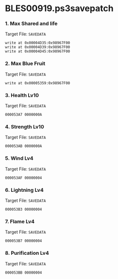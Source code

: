 # BLES00919.ps3savepatch

### 1. Max Shared and life

Target File: `SAVEDATA`

```
write at 0x00004D35:0x98967F00
write at 0x00004D39:0x98967F00
write at 0x00004D45:0x98967F00
```

### 2. Max Blue Fruit

Target File: `SAVEDATA`

```
write at 0x00005359:0x98967F00
```

### 3. Health Lv10

Target File: `SAVEDATA`

```
000053A7 0000000A
```

### 4. Strength Lv10

Target File: `SAVEDATA`

```
000053AB 0000000A
```

### 5. Wind Lv4

Target File: `SAVEDATA`

```
000053AF 00000004
```

### 6. Lightning Lv4

Target File: `SAVEDATA`

```
000053B3 00000004
```

### 7. Flame Lv4

Target File: `SAVEDATA`

```
000053B7 00000004
```

### 8. Purification Lv4

Target File: `SAVEDATA`

```
000053BB 00000004
```

